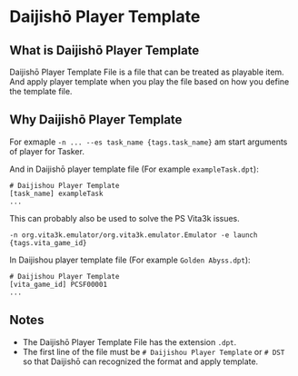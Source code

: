 # Daijishō Player Template
## What is Daijishō Player Template
Daijishō Player Template File is a file that can be treated as playable item. And apply player template when you play the file based on how you define the template file.

## Why Daijishō Player Template
For exmaple `-n ... --es task_name {tags.task_name}` am start arguments of player for Tasker. 

And in Daijishō player template file (For example `exampleTask.dpt`):
```
# Daijishou Player Template
[task_name] exampleTask
...
```

This can probably also be used to solve the PS Vita3k issues.

`-n org.vita3k.emulator/org.vita3k.emulator.Emulator -e launch {tags.vita_game_id}`

In Daijishou player template file (For example `Golden Abyss.dpt`):
```
# Daijishou Player Template
[vita_game_id] PCSF00001
...
```

## Notes
 - The Daijishō Player Template File has the extension `.dpt`. 
 - The first line of the file must be `# Daijishou Player Template` or `# DST` so that Daijishō can recognized the format and apply template.